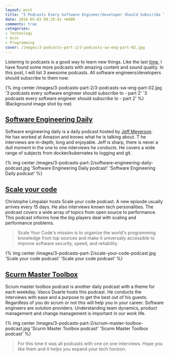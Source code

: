 ```yaml
---
layout: post
title: "3 Podcasts Every Software Engineer/developer Should Subscribe To - Part 2"
date: 2016-05-03 09:29:42 +0400
comments: true
categories:
- Technology
- misc
- Programming
cover: /images/3-podcasts-part-2/3-podcasts-sw-eng-part-02.jpg
---
```


Listening to podcasts is a good way to learn new things. Like the last [time](http://geshan.com.np/blog/2015/10/3-podcasts-every-software-engineer-slash-developer-should-subscribe-to/), I have found some more podcasts
with amazing content and sound quality. In this post, I will list 3 awesome podcasts.
All software engineers/developers should subscribe to them now.

{% img center /images/3-podcasts-part-2/3-podcasts-sw-eng-part-02.jpg '3 podcasts every software engineer should subscribe to - part 2' '3 podcasts every software engineer should subscribe to - part 2' %}
(Background image shot by me)
<!-- more -->

## [Software Engineering Daily](http://softwareengineeringdaily.com/category/podcast/)

Software engineering daily is a daily podcast hosted by [Jeff Meyerson](http://jeffmeyerson.com/).  
He has worked at Amazon and knows what he is talking about. T
he interviews are in-depth, long and enjoyable. Jeff is sharp, there is never a
dull moment in the one to one interviews he conducts. He covers a wide range of subjects from docker/kubernates
to logging and git.

{% img center /images/3-podcasts-part-2/software-engineering-daily-podcast.jpg 'Software Engineering Daily podcast' 'Software Engineering Daily podcast' %}

## [Scale your code](https://scaleyourcode.com/interviews)

Christophe Limpalair hosts Scale your code podcast. A new episode usually arrives every 15 days. He also interviews known
tech personalities. The podcast covers a wide array of topics from open source to performance. This podcast informs
how the big players deal with scaling and performance problems.

> Scale Your Code's mission is to organize the world's programming knowledge from top sources and make it universally
> accessible to improve software security, speed, and reliability.

{% img center /images/3-podcasts-part-2/scale-your-code-podcast.jpg 'Scale your code podcast' 'Scale your code podcast' %}

## [Scurm Master Toolbox](http://www.scrum-master-toolbox.com/category/podcast/)

Scrum master toolbox podcast is another daily podcast with a theme for each weekday. Vasco Duarte hosts this podcast.
He conducts the interviews with ease and a purpose to get the best out of his guests. Regardless of you do scrum or not
this will help you in your career. Software engineers are solution providers. Understanding team dynamics, product
management and change management is important in our work life.

{% img center /images/3-podcasts-part-2/scrum-master-toolbox-podcast.jpg 'Scurm Master Toolbox podcast' 'Scurm Master Toolbox podcast' %}

> For this time it was all podcasts with one on one interviews. Hope you like them and it helps you expand your tech horizon.
